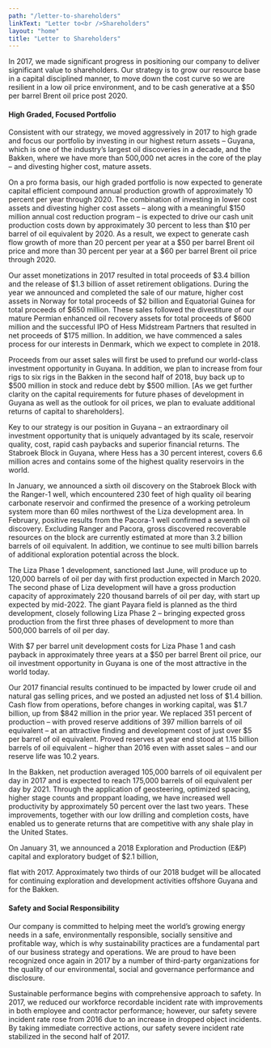 ```yaml
---
path: "/letter-to-shareholders"
linkText: "Letter to<br />Shareholders"
layout: "home"
title: "Letter to Shareholders"
---
```


In 2017, we made significant progress in positioning our company to deliver significant value to shareholders. Our strategy is to grow our resource base in a capital disciplined manner, to move down the cost curve so we are resilient in a low oil price environment, and to be cash generative at a $50 per barrel Brent oil price post 2020.

#### High Graded, Focused Portfolio

Consistent with our strategy, we moved aggressively in 2017 to high grade and focus our portfolio by investing in our highest return assets – Guyana, which is one of the industry’s largest oil discoveries in a decade, and the Bakken, where we have more than 500,000 net acres in the core of the play – and divesting higher cost, mature assets.

On a pro forma basis, our high graded portfolio is now expected to generate capital efficient compound annual production growth of approximately 10 percent per year through 2020. The combination of investing in lower cost assets and divesting higher cost assets – along with a meaningful $150 million annual cost reduction program – is expected to drive our cash unit production costs down by approximately 30 percent to less than $10 per barrel of oil equivalent by 2020. As a result, we expect to generate cash flow growth of more than 20 percent per year at a $50 per barrel Brent oil price and more than 30 percent per year at a $60 per barrel Brent oil price through 2020.

Our asset monetizations in 2017 resulted in total proceeds of $3.4 billion and the release of $1.3 billion of asset retirement obligations. During the year we announced and completed the sale of our mature, higher cost assets in Norway for total proceeds of $2 billion and Equatorial Guinea for total proceeds of $650 million. These sales followed the divestiture of our mature Permian enhanced oil recovery assets for total proceeds of $600 million and the successful IPO of Hess Midstream Partners that resulted in net proceeds of $175 million. In addition, we have commenced a sales process for our interests in Denmark, which we expect to complete in 2018.

Proceeds from our asset sales will first be used to prefund our world-class investment opportunity in Guyana. In addition, we plan to increase from four rigs to six rigs in the Bakken in the second half of 2018, buy back up to $500 million in stock and reduce debt by $500 million. [As we get further clarity on the capital requirements for future phases of development in Guyana as well as the outlook for oil prices, we plan to evaluate additional returns of capital to shareholders].

Key to our strategy is our position in Guyana – an extraordinary oil investment opportunity that is uniquely advantaged by its scale, reservoir quality, cost, rapid cash paybacks and superior financial returns. The Stabroek Block in Guyana, where Hess has a 30 percent interest, covers 6.6 million acres and contains some of the highest quality reservoirs in the world.

In January, we announced a sixth oil discovery on the Stabroek Block with the Ranger-1 well, which encountered 230 feet of high quality oil bearing carbonate reservoir and confirmed the presence of a working petroleum system more than 60 miles northwest of the Liza development area. In February, positive results from the Pacora-1 well confirmed a seventh oil discovery. Excluding Ranger and Pacora, gross discovered recoverable resources on the block are currently estimated at more than 3.2 billion barrels of oil equivalent. In addition, we continue to see multi billion barrels of additional exploration potential across the block.

The Liza Phase 1 development, sanctioned last June, will produce up to 120,000 barrels of oil per day with first production expected in March 2020. The second phase of Liza development will have a gross production capacity of approximately 220 thousand barrels of oil per day, with start up expected by mid-2022. The giant Payara field is planned as the third development, closely following Liza Phase 2 – bringing expected gross production from the first three phases of development to more than 500,000 barrels of oil per day.

With $7 per barrel unit development costs for Liza Phase 1 and cash payback in approximately three years at a $50 per barrel Brent oil price, our oil investment opportunity in Guyana is one of the most attractive in the world today.

Our 2017 financial results continued to be impacted by lower crude oil and natural gas selling prices, and we posted an adjusted net loss of $1.4 billion. Cash flow from operations, before changes in working capital, was $1.7 billion, up from $842 million in the prior year. We replaced 351 percent of production – with proved reserve additions of 397 million barrels of oil equivalent – at an attractive finding and development cost of just over $5 per barrel of oil equivalent. Proved reserves at year end stood at 1.15 billion barrels of oil equivalent – higher than 2016 even with asset sales – and our reserve life was 10.2 years.

In the Bakken, net production averaged 105,000 barrels of oil equivalent per day in 2017 and is expected to reach 175,000 barrels of oil equivalent per day by 2021. Through the application of geosteering, optimized spacing, higher stage counts and proppant loading, we have increased well productivity by approximately 50 percent over the last two years. These improvements, together with our low drilling and completion costs, have enabled us to generate returns that are competitive with any shale play in the United States.

On January 31, we announced a 2018 Exploration and Production (E&P) capital and exploratory budget of $2.1 billion,

flat with 2017. Approximately two thirds of our 2018 budget will be allocated for continuing exploration and development activities offshore Guyana and for the Bakken.

#### Safety and Social Responsibility

Our company is committed to helping meet the world’s growing energy needs in a safe, environmentally responsible, socially sensitive and profitable way, which is why sustainability practices are a fundamental part of our business strategy and operations. We are proud to have been recognized once again in 2017 by a number of third-party organizations for the quality of our environmental, social and governance performance and disclosure.

Sustainable performance begins with comprehensive approach to safety. In 2017, we reduced our workforce recordable incident rate with improvements in both employee and contractor performance; however, our safety severe incident rate rose from 2016 due to an increase in dropped object incidents. By taking immediate corrective actions, our safety severe incident rate stabilized in the second half of 2017.
